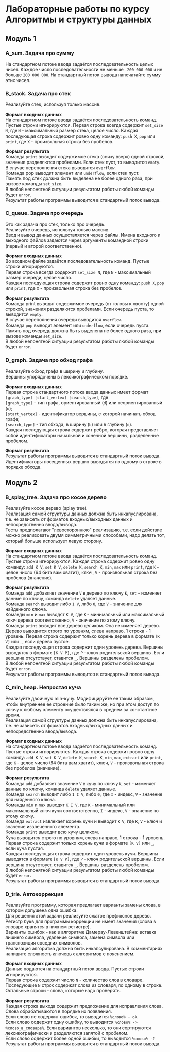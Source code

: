 # Лабораторные работы по курсу Алгоритмы и структуры данных

## Модуль 1

### A_sum. Задача про сумму

На стандартном потоке ввода задаётся последовательность целых чисел.
Каждое число последовательности не меньше `-200 000 000` и не больше `200 000 000`.
На стандартный поток вывода напечатайте сумму этих чисел.

### B_stack. Задача про стек

Реализуйте стек, используя только массив.  

**Формат входных данных**  
На стандартном потоке ввода задаётся последовательность команд. Пустые строки игнорируются.
Первая строка всегда содержит `set_size N`, где `N` - максимальный размер стека, целое число.
Каждая последующая строка содержит ровно одну команду: `push X`, `pop` или `print`, где `X` - произвольная строка без пробелов.  

**Формат результата**  
Команда `print` выводит содержимое стека (снизу вверх) одной строкой, значения разделяются пробелами. Если стек пуст, то выводится `empty`.  
В случае переполнения стека выводится `overflow`.  
Команда pop выводит элемент или `underflow`, если стек пуст.  
Память под стек должна быть выделена не более одного раза, при вызове команды `set_size`.  
В любой непонятной ситуации результатом работы любой команды будет `error`.  
Результат работы программы выводится в стандартный поток вывода.  

### C_queue. Задача про очередь

Это как задача про стек, только про очередь.  
Реализуйте очередь, используя только массив.  
Ввод и вывод данных осуществляется через файлы. Имена входного и выходного файлов задаются через аргументы командной строки (первый и второй соответственно).  

**Формат входных данных**  
Во входном файле задаётся последовательность команд. Пустые строки игнорируются.  
Первая строка всегда содержит `set_size N`, где `N` - максимальный размер очереди, целое число.  
Каждая последующая строка содержит ровно одну команду: `push X`, `pop` или `print`, где `X` - произвольная строка без пробелов.  

**Формат результата**  
Команда print выводит содержимое очередь (от головы к хвосту) одной строкой, значения разделяются пробелами. Если очередь пуста, то выводится `empty`.  
В случае переполнения очереди выводится `overflow`.  
Команда `pop` выводит элемент или `underflow`, если очередь пуста.  
Память под очередь должна быть выделена не более одного раза, при вызове команды `set_size`.  
В любой непонятной ситуации результатом работы любой команды будет `error`.    

### D_graph. Задача про обход графа

Реализуйте обход графа в ширину и глубину.  
Вершины упорядочены в лексикографическом порядке.  

**Формат входных данных**  
Первая строка стандартного потока ввода данных имеет формат `[graph_type] [start_vertex] [search_type]`,
где  
`[graph_type]` - тип графа, ориентированный (`d`) или неориентированный (`u`);  
`[start_vertex]` - идентификатор вершины, с которой начинать обход графа;  
`[search_type]` - тип обхода, в ширину (`b`) или в глубину (`d`).  
Каждая последующая строка содержит ребро, которая представляет собой идентификаторы начальной и конечной вершины, разделенные пробелом.  

**Формат результата**  
Результат работы программы выводится в стандартный поток вывода.  
Идентификаторы посещенных вершин выводятся по одному в строке в порядке обхода.  

## Модуль 2

### B_splay_tree. Задача про косое дерево

Реализуйте косое дерево (splay tree).  
Реализация самой структуры данных должна быть инкапуслирована, т.е. не зависеть от форматов входных/выходных данных и непосредственно ввода/вывода.  
Тесты предполагают "левостороннюю" реализацию, т.е. если действие можно реализовать двумя симметричными способами, надо делать тот, который больше использует левую сторону.  

**Формат входных данных**  
На стандартном потоке ввода задаётся последовательность команд. Пустые строки игнорируются.
Каждая строка содержит ровно одну команду: `add K V`, `set K V`, `delete K`, `search K`, `min`, `max` или `print`, где `K` - целое число (64 бита вам хватит), ключ, `V` - произвольная строка без пробелов (значение).  

**Формат результата**  
Команда `add` добавляет значение `V` в дерево по ключу `K`, `set` - изменяет данные по ключу, команда `delete` удаляет данные.  
Команда `search` выводит либо `1 V`, либо `0`, где `V` - значение для найденного ключа.  
Команды `min` и `max` выводят `K V`, где `K` - минимальный или максимальный ключ дерева соответственно, `V` - значение по этому ключу.  
Команда `print` выводит все дерево целиком. Она не изменяет дерево.  
Дерево выводится строго по уровням, слева направо, 1 строка - 1 уровень. Первая строка содержит только корень дерева в формате `[K V]` или `_`, если дерево пустое.  
Каждая последующая строка содержит один уровень дерева. Вершины выводятся в формате `[K V P]`, где `P` - ключ родительской вершины. Если вершина отсутствует, ставится `_`. Вершины разделены пробелом.  
В любой непонятной ситуации результатом работы любой команды будет `error`.  
Результат работы программы выводится в стандартный поток вывода.  

### C_min_heap. Непростая куча

Реализуйте двоичную min-кучу. Модифицируйте ее таким образом, чтобы внутреннее ее строение было таким же, но при этом доступ по ключу к любому элементу осуществлялся в среднем за константное время.  
Реализация самой структуры данных должна быть инкапуслирована, т.е. не зависеть от форматов входных/выходных данных и непосредственно ввода/вывода.  

**Формат входных данных**  
На стандартном потоке ввода задаётся последовательность команд. Пустые строки игнорируются.
Каждая строка содержит ровно одну команду: `add K V`, `set K V`, `delete K`, `search K`, `min`, `max`, `extract` или `print`, где `K` - целое число (64 бита вам хватит), ключ, `V` - произвольная строка без пробелов (значение).  

**Формат результата**  
Команда `add` добавляет значение `V` в кучу по ключу `K`, `set` - изменяет данные по ключу, команда `delete` удаляет данные.  
Команда `search` выводит либо `1 I V`, либо `0`, где `I` - индекс, `V` - значение для найденного ключа.  
Команды `min` и `max` выводят `K I V`, где `K` - минимальный или максимальный ключ кучи соответственно, `I` - индекс, `V` - значение по этому ключу.  
Команда `extract` извлекает корень кучи и выводит `K V`, где `K`, `V` - ключ и значение извлеченного элемента.  
Команда `print` выводит всю кучу целиком.  
Куча выводится строго по уровням, слева направо, 1 строка - 1 уровень. Первая строка содержит только корень кучи в формате `[K V]` или `_`, если куча пустая.  
Каждая последующая строка содержит один уровень кучи. Вершины выводятся в формате `[K V P]`, где `P` - ключ родительской вершины. Если вершина отсутствует, ставится `_`. Вершины разделены пробелом.  
В любой непонятной ситуации результатом работы любой команды будет `error`.  
Результат работы программы выводится в стандартный поток вывода.  

### D_trie. Автокоррекция

Реализуйте программу, которая предлагает варианты замены слова, в котором допущена одна ошибка.  
Для решения этой задачи реализуйте сжатое префиксное дерево.  
Регистр букв для программы коррекции не имеет значения (слова в словаре хранятся в нижнем регистре).  
Варианты ошибок - как в алгоритме Дамерау-Левенштейна: вставка лишнего символа, удаление символа, замена символа или транспозиция соседних символов.  
Реализация алгоритма должна быть инкапсулирована. В комментариях напишите сложность ключевых алгоритмов с пояснением.  

**Формат входных данных**  
Данные подаются на стандартный поток ввода. Пустые строки игнорируются.  
Первая строка содержит число `N` - количество слов в словаре.  
Последующие `N` строк содержат слова из словаря, по одному в строке.  
Остальные строки - слова, которые надо проверять.  

**Формат результата**  
Каждая строка выхода содержит предложение для исправления слова. Слова обрабатываются в порядке их появления.  
Если слово не содержит ошибок, то выводится `%слово% - ok`.  
Если слово содержит одну ошибку, то выводится `%слово% -> %слово_в_словаре%`. Если вариантов несколько, то они сортируются лексикографически и разделяются запятой с пробелом.  
Если слово содержит более одной ошибки, то выводится `%слово% -?`  
Результат работы программы выводится в стандартный поток вывода.  
